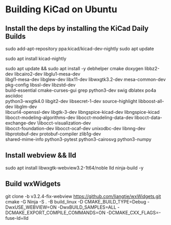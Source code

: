 # Building KiCad on Ubuntu

## Install the deps by installing the KiCad Daily Builds

sudo add-apt-repository ppa:kicad/kicad-dev-nightly
sudo apt update

sudo apt install kicad-nightly

sudo apt update && sudo apt install -y debhelper cmake doxygen libbz2-dev libcairo2-dev libglu1-mesa-dev \
libgl1-mesa-dev libglew-dev libx11-dev libwxgtk3.2-dev mesa-common-dev pkg-config libssl-dev libzstd-dev \
build-essential cmake-curses-gui grep python3-dev swig dblatex po4a asciidoc \
python3-wxgtk4.0 libgit2-dev libsecret-1-dev source-highlight libboost-all-dev libglm-dev \
libcurl4-openssl-dev libgtk-3-dev libngspice-kicad-dev libngspice-kicad  \
libocct-modeling-algorithms-dev libocct-modeling-data-dev libocct-data-exchange-dev \libocct-visualization-dev \
libocct-foundation-dev libocct-ocaf-dev unixodbc-dev libnng-dev libprotobuf-dev protobuf-compiler zlib1g-dev \
shared-mime-info python3-pytest python3-cairosvg python3-numpy

## Install webview && lld

sudo apt install libwxgtk-webview3.2-1t64/noble lld ninja-build -y 


## Build wxWidgets

git clone -b v3.2.4-fix-webview https://github.com/liangtie/wxWidgets.git
cmake -G Ninja -S . -B build_linux -D CMAKE_BUILD_TYPE=Debug -DwxUSE_WEBVIEW=ON -DwxBUILD_SAMPLES=ALL -DCMAKE_EXPORT_COMPILE_COMMANDS=ON  -DCMAKE_CXX_FLAGS=-fuse-ld=lld


